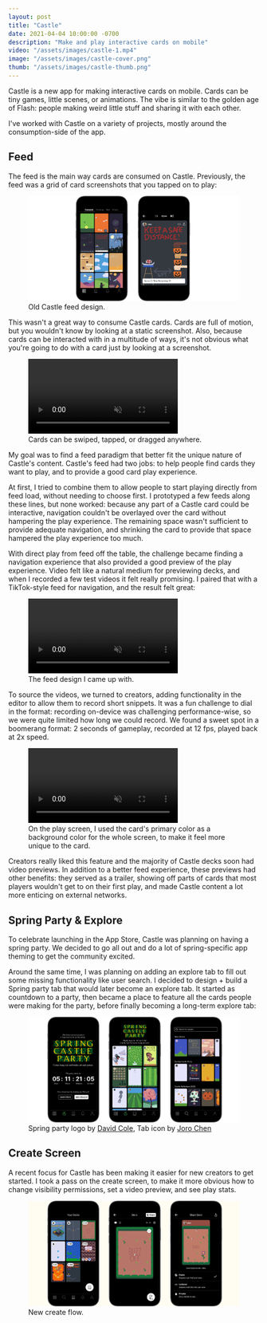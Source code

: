 ```yaml
---
layout: post
title: "Castle"
date: 2021-04-04 10:00:00 -0700
description: "Make and play interactive cards on mobile"
video: "/assets/images/castle-1.mp4"
image: "/assets/images/castle-cover.png"
thumb: "/assets/images/castle-thumb.png"
---
```


Castle is a new app for making interactive cards on mobile. Cards can be tiny games, little scenes, or animations. The vibe is similar to the golden age of Flash: people making weird little stuff and sharing it with each other.

I've worked with Castle on a variety of projects, mostly around the consumption-side of the app.

## Feed

The feed is the main way cards are consumed on Castle. Previously, the feed was a grid of card screenshots that you tapped on to play:

<figure>
  <img src="/assets/images/castle-2.png" class="breakout" />
  <figcaption>Old Castle feed design.</figcaption>
</figure>

This wasn't a great way to consume Castle cards. Cards are full of motion, but you wouldn't know by looking at a static screenshot. Also, because cards can be interacted with in a multitude of ways, it's not obvious what you're going to do with a card just by looking at a screenshot.

<figure>
    <video autoplay loop muted playsinline class="breakout">
      <source src="/assets/images/castle-3.mp4" type="video/mp4">
    </video>
  <figcaption>Cards can be swiped, tapped, or dragged anywhere.</figcaption>
</figure>

My goal was to find a feed paradigm that better fit the unique nature of Castle's content. Castle's feed had two jobs: to help people find cards they want to play, and to provide a good card play experience.

At first, I tried to combine them to allow people to start playing directly from feed load, without needing to choose first. I prototyped a few feeds along these lines, but none worked: because any part of a Castle card could be interactive, navigation couldn't be overlayed over the card without hampering the play experience. The remaining space wasn't sufficient to provide adequate navigation, and shrinking the card to provide that space hampered the play experience too much. 

With direct play from feed off the table, the challenge became finding a navigation experience that also provided a good preview of the play experience. Video felt like a natural medium for previewing decks, and when I recorded a few test videos it felt really promising. I paired that with a TikTok-style feed for navigation, and the result felt great:

<figure>
    <video autoplay loop muted playsinline>
      <source src="/assets/images/castle-4.mp4" type="video/mp4">
    </video>
  <figcaption>The feed design I came up with.</figcaption>
</figure>

To source the videos, we turned to creators, adding functionality in the editor to allow them to record short snippets. It was a fun challenge to dial in the format: recording on-device was challenging performance-wise, so we were quite limited how long we could record. We found a sweet spot in a boomerang format: 2 seconds of gameplay, recorded at 12 fps, played back at 2x speed. 

<figure>
    <video autoplay loop muted playsinline class="breakout">
      <source src="/assets/images/castle-5.mp4" type="video/mp4">
    </video>
  <figcaption>On the play screen, I used the card's primary color as a background color for the whole screen, to make it feel more unique to the card.</figcaption>
</figure>

Creators really liked this feature and the majority of Castle decks soon had video previews. In addition to a better feed experience, these previews had other benefits: they served as a trailer, showing off parts of cards that most players wouldn't get to on their first play, and made Castle content a lot more enticing on external networks.

## Spring Party & Explore

To celebrate launching in the App Store, Castle was planning on having a spring party. We decided to go all out and do a lot of spring-specific app theming to get the community excited. 

Around the same time, I was planning on adding an explore tab to fill out some missing functionality like user search. I decided to design + build a Spring party tab that would later become an explore tab. It started as countdown to a party, then became a place to feature all the cards people were making for the party, before finally becoming a long-term explore tab:

<figure>
  <img src="/assets/images/castle-6.png" class="breakout" />
  <figcaption>Spring party logo by <a href="http://davidcole.me">David Cole</a>, Tab icon by <a href="http://joro.tv">Joro Chen</a></figcaption>
</figure>

## Create Screen

A recent focus for Castle has been making it easier for new creators to get started. I took a pass on the create screen, to make it more obvious how to change visibility permissions, set a video preview, and see play stats.

<figure>
  <img src="/assets/images/castle-7.png" class="breakout" />
  <figcaption>New create flow.</figcaption>
</figure>
